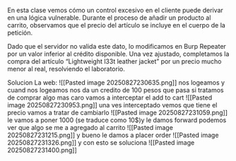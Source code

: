 En esta clase vemos cómo un control excesivo en el cliente puede derivar en una lógica vulnerable. Durante el proceso de añadir un producto al carrito, observamos que el precio del artículo se incluye en el cuerpo de la petición.

Dado que el servidor no valida este dato, lo modificamos en Burp Repeater por un valor inferior al crédito disponible. Una vez ajustado, completamos la compra del artículo “Lightweight l33t leather jacket” por un precio mucho menor al real, resolviendo el laboratorio.

Solucion
La web:
![[Pasted image 20250827230635.png]]
nos logeamos y cuand nos logeamos nos da un credito de 100 pesos que pasa si tratamos de comprar algo mas caro
vamos a interceptar el add to cart
![[Pasted image 20250827230953.png]]
una ves interceptado vemos que tiene el precio vamos a tratar de cambiarlo
![[Pasted image 20250827231059.png]]
le vamos a poner 1000 (se traduce como 10$)y le damos forward
podemos ver que algo se me a agregado al carrito
![[Pasted image 20250827231215.png]]
y bueno le damos a placer order
![[Pasted image 20250827231326.png]]
y con esto se soluciona
![[Pasted image 20250827231400.png]]
